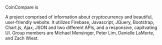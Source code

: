CoinCompare is 

A project comprised of information about cryptocurrency and beautiful, user-friendly website. It utilizes Firebase, Javascript, JQuery, Bootstrap, Chart.js, Ajax, JSON and two different APIs, and a responsive, capitvating UI. Group members are Michael Mensinger, Peter Lim, Danielle LaMorte, and Zach Wiest.
